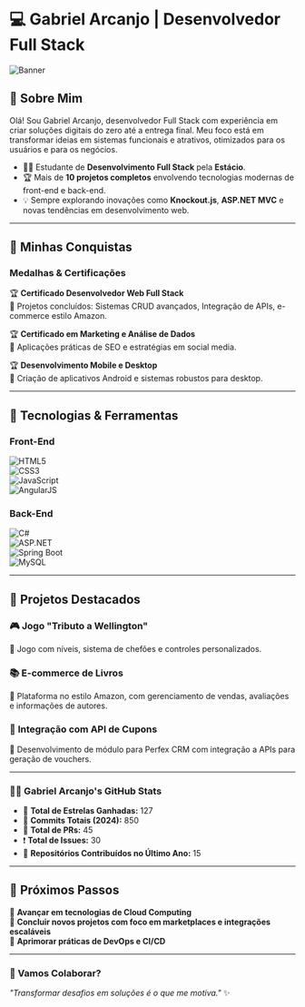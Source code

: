 # 💻 Gabriel Arcanjo | Desenvolvedor Full Stack  

![Banner](https://media.giphy.com/media/3o7abKhOpu0NwenH3O/giphy.gif)

## 🌟 Sobre Mim  

Olá! Sou Gabriel Arcanjo, desenvolvedor Full Stack com experiência em criar soluções digitais do zero até a entrega final. Meu foco está em transformar ideias em sistemas funcionais e atrativos, otimizados para os usuários e para os negócios.  

- 🧑‍🎓 Estudante de **Desenvolvimento Full Stack** pela **Estácio**.  
- 🏆 Mais de **10 projetos completos** envolvendo tecnologias modernas de front-end e back-end.  
- 💡 Sempre explorando inovações como **Knockout.js**, **ASP.NET MVC** e novas tendências em desenvolvimento web.  

---

## 🏅 Minhas Conquistas  

### **Medalhas & Certificações**  

🏆 **Certificado Desenvolvedor Web Full Stack**  
🔹 Projetos concluídos: Sistemas CRUD avançados, Integração de APIs, e-commerce estilo Amazon.  

🏆 **Certificado em Marketing e Análise de Dados**  
🔹 Aplicações práticas de SEO e estratégias em social media.  

🏆 **Desenvolvimento Mobile e Desktop**  
🔹 Criação de aplicativos Android e sistemas robustos para desktop.  

---

## 🚀 Tecnologias & Ferramentas  

### **Front-End**  
![HTML5](https://img.shields.io/badge/HTML5-%23E34F26.svg?style=for-the-badge&logo=html5&logoColor=white)  
![CSS3](https://img.shields.io/badge/CSS3-%231572B6.svg?style=for-the-badge&logo=css3&logoColor=white)  
![JavaScript](https://img.shields.io/badge/JavaScript-%23F7DF1E.svg?style=for-the-badge&logo=javascript&logoColor=black)  
![AngularJS](https://img.shields.io/badge/AngularJS-%23E23237.svg?style=for-the-badge&logo=angularjs&logoColor=white)  

### **Back-End**  
![C#](https://img.shields.io/badge/C%23-%23239120.svg?style=for-the-badge&logo=c-sharp&logoColor=white)  
![ASP.NET](https://img.shields.io/badge/ASP.NET-%235C2D91.svg?style=for-the-badge&logo=dotnet&logoColor=white)  
![Spring Boot](https://img.shields.io/badge/Spring%20Boot-%236DB33F.svg?style=for-the-badge&logo=spring&logoColor=white)  
![MySQL](https://img.shields.io/badge/MySQL-%2300f.svg?style=for-the-badge&logo=mysql&logoColor=white)  

---

## 📂 Projetos Destacados  

### 🎮 **Jogo "Tributo a Wellington"**  
🔹 Jogo com níveis, sistema de chefões e controles personalizados.  

### 📚 **E-commerce de Livros**  
🔹 Plataforma no estilo Amazon, com gerenciamento de vendas, avaliações e informações de autores.  

### 🎯 **Integração com API de Cupons**  
🔹 Desenvolvimento de módulo para Perfex CRM com integração a APIs para geração de vouchers.  

---

### 👨‍💻 **Gabriel Arcanjo's GitHub Stats**  

- 🌟 **Total de Estrelas Ganhadas:** 127  
- 🔄 **Commits Totais (2024):** 850  
- 🔧 **Total de PRs:** 45  
- ❗ **Total de Issues:** 30  
- 📂 **Repositórios Contribuídos no Último Ano:** 15  

---

## 🌱 Próximos Passos  

🎯 **Avançar em tecnologias de Cloud Computing**  
🎯 **Concluir novos projetos com foco em marketplaces e integrações escaláveis**  
🎯 **Aprimorar práticas de DevOps e CI/CD**  

---

### 🌟 Vamos Colaborar?  


_"Transformar desafios em soluções é o que me motiva."_ ✨
